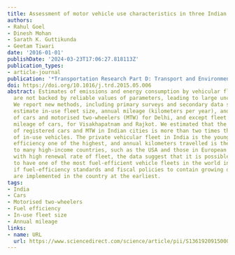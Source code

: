 ```yaml
---
title: Assessment of motor vehicle use characteristics in three Indian cities
authors:
- Rahul Goel
- Dinesh Mohan
- Sarath K. Guttikunda
- Geetam Tiwari
date: '2016-01-01'
publishDate: '2024-03-23T17:06:27.818113Z'
publication_types:
- article-journal
publication: '*Transportation Research Part D: Transport and Environment*'
doi: https://doi.org/10.1016/j.trd.2015.05.006
abstract: Estimates of emissions and energy consumption by vehicular fleet in India
  are not backed by reliable values of parameters, leading to large uncertainties.
  We report new methods, including primary surveys and secondary data sources, to
  estimate in-use fleet size, annual mileage (kilometers per year), and fuel efficiency
  of cars and motorised two-wheelers (MTW) for Delhi, and except fleet size and annual
  mileage of cars, for Visakhapatnam and Rajkot. We estimated that the official number
  of registered cars and MTW in Indian cities is more than two times the actual number
  of in-use vehicles. The private vehicular fleet in India is the youngest, its fuel
  efficiency one of the highest, and annual kilometers travelled is the lowest, compared
  to many high-income countries, such as the USA and those in European Union. Along
  with high renewal rate of fleet, the data suggest that it is possible for India
  to have one of the most fuel-efficient vehicle fleets in the world in the future,
  if fuel-efficiency standards and fiscal policies to contain growing dieselization
  are implemented in the country at the earliest.
tags:
- India
- Cars
- Motorised two-wheelers
- Fuel efficiency
- In-use fleet size
- Annual mileage
links:
- name: URL
  url: https://www.sciencedirect.com/science/article/pii/S1361920915000747
---
```

